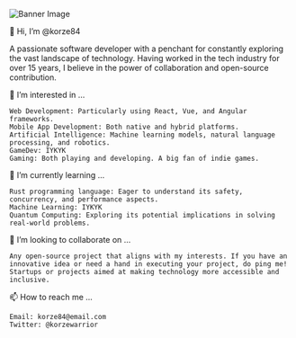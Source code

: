 ![Banner Image](korze84/korze84/blob/main/1500x500.jpg)

👋 Hi, I’m @korze84

A passionate software developer with a penchant for constantly exploring the vast landscape of technology. Having worked in the tech industry for over 15 years, I believe in the power of collaboration and open-source contribution.

👀 I’m interested in ...

    Web Development: Particularly using React, Vue, and Angular frameworks.
    Mobile App Development: Both native and hybrid platforms.
    Artificial Intelligence: Machine learning models, natural language processing, and robotics.
    GameDev: IYKYK
    Gaming: Both playing and developing. A big fan of indie games.

🌱 I’m currently learning ...

    Rust programming language: Eager to understand its safety, concurrency, and performance aspects.
    Machine Learning: IYKYK
    Quantum Computing: Exploring its potential implications in solving real-world problems.

💞️ I’m looking to collaborate on ...

    Any open-source project that aligns with my interests. If you have an innovative idea or need a hand in executing your project, do ping me!
    Startups or projects aimed at making technology more accessible and inclusive.

📫 How to reach me ...

    Email: korze84@email.com
    Twitter: @korzewarrior
